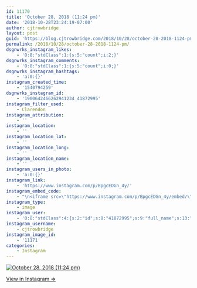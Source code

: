 ```yaml
---
id: 11170
title: 'October 28, 2018 (11:24 pm)'
date: '2018-10-28T23:24:19-07:00'
author: cjtrowbridge
layout: post
guid: 'https://blog.cjtrowbridge.com/2018/10/28/october-28-2018-1124-pm/'
permalink: /2018/10/28/october-28-2018-1124-pm/
dsgnwrks_instagram_likes:
    - 'O:8:"stdClass":1:{s:5:"count";i:2;}'
dsgnwrks_instagram_comments:
    - 'O:8:"stdClass":1:{s:5:"count";i:0;}'
dsgnwrks_instagram_hashtags:
    - 'a:0:{}'
instagram_created_time:
    - '1540794259'
dsgnwrks_instagram_id:
    - '1900642466262941234_41872995'
instagram_filter_used:
    - Clarendon
instagram_attribution:
    - ''
instagram_location:
    - ''
instagram_location_lat:
    - ''
instagram_location_long:
    - ''
instagram_location_name:
    - ''
instagram_users_in_photo:
    - 'a:0:{}'
instagram_link:
    - 'https://www.instagram.com/p/BpgcEDGn_4y/'
instagram_embed_code:
    - "\n<iframe src=\"https://www.instagram.com/p/BpgcEDGn_4y/embed/\" width=\"612\" height=\"710\" frameborder=\"0\" scrolling=\"no\" allowtransparency=\"true\" class=\"insta-image-embed\"></iframe>\n"
instagram_type:
    - image
instagram_user:
    - 'O:8:"stdClass":4:{s:2:"id";s:8:"41872995";s:9:"full_name";s:13:"CJ Trowbridge";s:15:"profile_picture";s:141:"https://scontent.cdninstagram.com/vp/d092ebfdf7d7b69ffa8c0aebfde742bc/5C7E7A1C/t51.2885-19/s150x150/13724650_1188772791164794_142557231_a.jpg";s:8:"username";s:12:"cjtrowbridge";}'
instagram_username:
    - cjtrowbridge
instagram_image_id:
    - '11171'
categories:
    - Instagram
---
```


[![October 28, 2018 (11:24 pm)](https://blog.cjtrowbridge.com/wp-content/uploads/2018/10/october-28-2018-1124-pm-1-1.jpg)](https://www.instagram.com/p/BpgcEDGn_4y/)

[View in Instagram ⇒](https://www.instagram.com/p/BpgcEDGn_4y/)